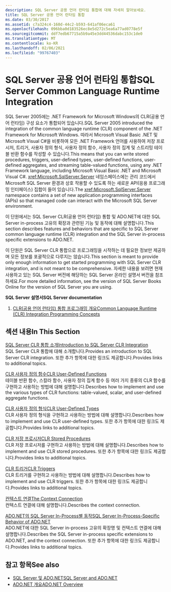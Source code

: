 ```yaml
---
description: SQL Server 공용 언어 런타임 통합에 대해 자세히 알아보세요.
title: SQL Server 공용 언어 런타임 통합
ms.date: 03/30/2017
ms.assetid: c7a324c4-160d-44c2-b593-641af06eca61
ms.openlocfilehash: 096bba0d183526ec8e5d272c5ea6a77ad0778e5f
ms.sourcegitcommit: ddf7edb67715a5b9a45e3dd44536dabc153c1de0
ms.translationtype: MT
ms.contentlocale: ko-KR
ms.lasthandoff: 02/06/2021
ms.locfileid: "99767403"
---
```

# <a name="sql-server-common-language-runtime-integration"></a><span data-ttu-id="062e1-103">SQL Server 공용 언어 런타임 통합</span><span class="sxs-lookup"><span data-stu-id="062e1-103">SQL Server Common Language Runtime Integration</span></span>

<span data-ttu-id="062e1-104">SQL Server 2005에는 .NET Framework for Microsoft Windows의 CLR(공용 언어 런타임) 구성 요소가 통합되어 있습니다.</span><span class="sxs-lookup"><span data-stu-id="062e1-104">SQL Server 2005 introduced the integration of the common language runtime (CLR) component of the .NET Framework for Microsoft Windows.</span></span> <span data-ttu-id="062e1-105">따라서 Microsoft Visual Basic .NET 및 Microsoft Visual C#을 비롯하여 모든 .NET Framework 언어를 사용하여 저장 프로시저, 트리거, 사용자 정의 형식, 사용자 정의 함수, 사용자 정의 집계 및 스트리밍 테이블 반환 함수를 작성할 수 있습니다.</span><span class="sxs-lookup"><span data-stu-id="062e1-105">This means that you can write stored procedures, triggers, user-defined types, user-defined functions, user-defined aggregates, and streaming table-valued functions, using any .NET Framework language, including Microsoft Visual Basic .NET and Microsoft Visual C#.</span></span> <span data-ttu-id="062e1-106"><xref:Microsoft.SqlServer.Server> 네임스페이스에는 관리 코드에서 Microsoft SQL Server 환경과 상호 작용할 수 있도록 하는 새로운 API(응용 프로그래밍 인터페이스) 집합이 들어 있습니다.</span><span class="sxs-lookup"><span data-stu-id="062e1-106">The <xref:Microsoft.SqlServer.Server> namespace contains a set of new application programming interfaces (APIs) so that managed code can interact with the Microsoft SQL Server environment.</span></span>  
  
 <span data-ttu-id="062e1-107">이 단원에서는 SQL Server CLR(공용 언어 런타임) 통합 및 ADO.NET에 대한 SQL Server in-process 고유의 확장과 관련된 기능 및 동작에 대해 설명합니다.</span><span class="sxs-lookup"><span data-stu-id="062e1-107">This section describes features and behaviors that are specific to SQL Server common language runtime (CLR) integration and the SQL Server in-process specific extensions to ADO.NET.</span></span>  
  
 <span data-ttu-id="062e1-108">이 단원은 SQL Server CLR 통합으로 프로그래밍을 시작하는 데 필요한 정보만 제공하며 모든 정보를 포괄적으로 다루지는 않습니다.</span><span class="sxs-lookup"><span data-stu-id="062e1-108">This section is meant to provide only enough information to get started programming with SQL Server CLR integration, and is not meant to be comprehensive.</span></span> <span data-ttu-id="062e1-109">자세한 내용을 보려면 현재 사용하고 있는 SQL Server 버전에 해당하는 SQL Server 온라인 설명서 버전을 참조하세요.</span><span class="sxs-lookup"><span data-stu-id="062e1-109">For more detailed information, see the version of SQL Server Books Online for the version of SQL Server you are using.</span></span>  
  
 <span data-ttu-id="062e1-110">**SQL Server 설명서**</span><span class="sxs-lookup"><span data-stu-id="062e1-110">**SQL Server documentation**</span></span>  
  
1. [<span data-ttu-id="062e1-111">CLR(공용 언어 런타임) 통합 프로그래밍 개요</span><span class="sxs-lookup"><span data-stu-id="062e1-111">Common Language Runtime (CLR) Integration Programming Concepts</span></span>](/sql/relational-databases/clr-integration/common-language-runtime-clr-integration-programming-concepts)  
  
## <a name="in-this-section"></a><span data-ttu-id="062e1-112">섹션 내용</span><span class="sxs-lookup"><span data-stu-id="062e1-112">In This Section</span></span>  

 [<span data-ttu-id="062e1-113">SQL Server CLR 통합 소개</span><span class="sxs-lookup"><span data-stu-id="062e1-113">Introduction to SQL Server CLR Integration</span></span>](introduction-to-sql-server-clr-integration.md)  
 <span data-ttu-id="062e1-114">SQL Server CLR 통합에 대해 소개합니다.</span><span class="sxs-lookup"><span data-stu-id="062e1-114">Provides an introduction to SQL Server CLR integration.</span></span> <span data-ttu-id="062e1-115">또한 추가 항목에 대한 링크도 제공합니다.</span><span class="sxs-lookup"><span data-stu-id="062e1-115">Provides links to additional topics.</span></span>  
  
 [<span data-ttu-id="062e1-116">CLR 사용자 정의 함수</span><span class="sxs-lookup"><span data-stu-id="062e1-116">CLR User-Defined Functions</span></span>](clr-user-defined-functions.md)  
 <span data-ttu-id="062e1-117">테이블 반환 함수, 스칼라 함수, 사용자 정의 집계 함수 등 여러 가지 종류의 CLR 함수를 구현하고 사용하는 방법에 대해 설명합니다.</span><span class="sxs-lookup"><span data-stu-id="062e1-117">Describes how to implement and use the various types of CLR functions: table-valued, scalar, and user-defined aggregate functions.</span></span>  
  
 [<span data-ttu-id="062e1-118">CLR 사용자 정의 형식</span><span class="sxs-lookup"><span data-stu-id="062e1-118">CLR User-Defined Types</span></span>](clr-user-defined-types.md)  
 <span data-ttu-id="062e1-119">CLR 사용자 정의 형식을 구현하고 사용하는 방법에 대해 설명합니다.</span><span class="sxs-lookup"><span data-stu-id="062e1-119">Describes how to implement and use CLR user-defined types.</span></span> <span data-ttu-id="062e1-120">또한 추가 항목에 대한 링크도 제공합니다.</span><span class="sxs-lookup"><span data-stu-id="062e1-120">Provides links to additional topics.</span></span>  
  
 [<span data-ttu-id="062e1-121">CLR 저장 프로시저</span><span class="sxs-lookup"><span data-stu-id="062e1-121">CLR Stored Procedures</span></span>](clr-stored-procedures.md)  
 <span data-ttu-id="062e1-122">CLR 저장 프로시저를 구현하고 사용하는 방법에 대해 설명합니다.</span><span class="sxs-lookup"><span data-stu-id="062e1-122">Describes how to implement and use CLR stored procedures.</span></span> <span data-ttu-id="062e1-123">또한 추가 항목에 대한 링크도 제공합니다.</span><span class="sxs-lookup"><span data-stu-id="062e1-123">Provides links to additional topics.</span></span>  
  
 [<span data-ttu-id="062e1-124">CLR 트리거</span><span class="sxs-lookup"><span data-stu-id="062e1-124">CLR Triggers</span></span>](clr-triggers.md)  
 <span data-ttu-id="062e1-125">CLR 트리거를 구현하고 사용하는 방법에 대해 설명합니다.</span><span class="sxs-lookup"><span data-stu-id="062e1-125">Describes how to implement and use CLR triggers.</span></span> <span data-ttu-id="062e1-126">또한 추가 항목에 대한 링크도 제공합니다.</span><span class="sxs-lookup"><span data-stu-id="062e1-126">Provides links to additional topics.</span></span>  
  
 [<span data-ttu-id="062e1-127">컨텍스트 연결</span><span class="sxs-lookup"><span data-stu-id="062e1-127">The Context Connection</span></span>](the-context-connection.md)  
 <span data-ttu-id="062e1-128">컨텍스트 연결에 대해 설명합니다.</span><span class="sxs-lookup"><span data-stu-id="062e1-128">Describes the context connection.</span></span>  
  
 [<span data-ttu-id="062e1-129">ADO.NET의 SQL Server In-Process별 동작</span><span class="sxs-lookup"><span data-stu-id="062e1-129">SQL Server In-Process-Specific Behavior of ADO.NET</span></span>](sql-server-in-process-specific-behavior-of-adonet.md)  
 <span data-ttu-id="062e1-130">ADO.NET에 대한 SQL Server in-process 고유의 확장명 및 컨텍스트 연결에 대해 설명합니다.</span><span class="sxs-lookup"><span data-stu-id="062e1-130">Describes the SQL Server in-process specific extensions to ADO.NET, and the context connection.</span></span> <span data-ttu-id="062e1-131">또한 추가 항목에 대한 링크도 제공합니다.</span><span class="sxs-lookup"><span data-stu-id="062e1-131">Provides links to additional topics.</span></span>  
  
## <a name="see-also"></a><span data-ttu-id="062e1-132">참고 항목</span><span class="sxs-lookup"><span data-stu-id="062e1-132">See also</span></span>

- [<span data-ttu-id="062e1-133">SQL Server 및 ADO.NET</span><span class="sxs-lookup"><span data-stu-id="062e1-133">SQL Server and ADO.NET</span></span>](index.md)
- [<span data-ttu-id="062e1-134">ADO.NET 개요</span><span class="sxs-lookup"><span data-stu-id="062e1-134">ADO.NET Overview</span></span>](../ado-net-overview.md)
